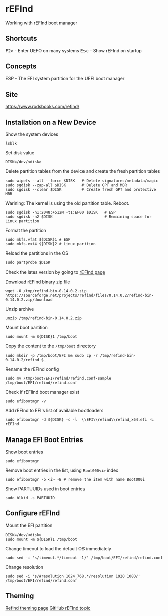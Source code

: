 # rEFInd

Working with rEFInd boot manager

## Shortcuts

<kbd>F2></kbd> - Enter UEFO on many systems
<kbd>Esc</kbd> - Show rEFInd on startup

## Concepts

ESP - The EFI system partition for the UEFI boot manager

## Site

https://www.rodsbooks.com/refind/

## Installation on a New Device

Show the system devices

    lsblk

Set disk value

    DISK=/dev/<disk>

Delete partition tables from the device and create the fresh partition tables

    sudo wipefs --all --force $DISK   # Delete signatures/metadata/magic
    sudo sgdisk --zap-all $DISK       # Delete GPT and MBR
    sudo sgdisk --clear $DISK         # Create fresh GPT and protective MBR

Warining: The kernel is using the old partition table. Reboot.

    sudo sgdisk -n1:2048:+512M -t1:EF00 $DISK   # ESP
    sudo sgdisk -n2 $DISK                       # Remaining space for Linux partition

Format the partition

    sudo mkfs.vfat ${DISK}1 # ESP
    sudo mkfs.ext4 ${DISK}2 # Linux parition

Reload the partitions in the OS

    sudo partprobe $DISK

Check the lates version by going to [rEFInd page](https://www.rodsbooks.com/refind/getting.html)

[Download](https://sourceforge.net/projects/refind/files/0.14.0.2/refind-bin-0.14.0.2.zip/download) rEFInd binary zip file

    wget -O /tmp/refind-bin-0.14.0.2.zip https://sourceforge.net/projects/refind/files/0.14.0.2/refind-bin-0.14.0.2.zip/download

Unzip archive

    unzip /tmp/refind-bin-0.14.0.2.zip

Mount boot partition

    sudo mount -m ${DISK}1 /tmp/boot

Copy the content to the `/tmp/boot` directory

    sudo mkdir -p /tmp/boot/EFI && sudo cp -r /tmp/refind-bin-0.14.0.2/refind $_

Rename the rEFInd config

    sudo mv /tmp/boot/EFI/refind/refind.conf-sample /tmp/boot/EFI/refind/refind.conf

Check if rEFIind boot manager exist

    sudo efibootmgr -v

Add rEFInd to EFI's list of available bootloaders

    sudo efibootmgr -d ${DISK} -c -l  \\EFI\\refind\\refind_x64.efi -L rEFInd

## Manage EFI Boot Entries

Show boot entries

    sudo efibootmgr

Remove boot entries in the list, using `Boot000<i>` index

    sudo efibootmgr -b <i> -B # remove the item with name Boot000i

Show PARTUUIDs used in boot entries

    sudo blkid -s PARTUUID

## Configure rEFInd

Mount the EFI partition

    DISK=/dev/<disk>
    sudo mount -m ${DISK}1 /tmp/boot

Change timeout to load the default OS immediately

    sudo sed -i 's/timeout.*/timeout -1/' /tmp/boot/EFI/refind/refind.conf

Change resolution

    sudo sed -i 's/#resolution 1024 768.*/resolution 1920 1080/' /tmp/boot/EFI/refind/refind.conf

## Theming

[Refind theming page](https://www.rodsbooks.com/refind/themes.html)
[GitHub rEFInd topic](https://github.com/topics/refind)
